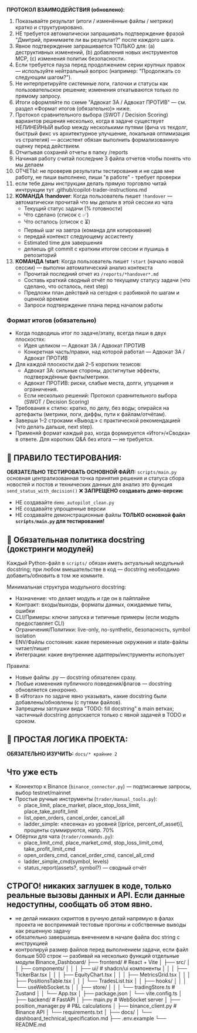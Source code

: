 **ПРОТОКОЛ ВЗАИМОДЕЙСТВИЯ (обновлено):**
1. Показывайте результат (итоги / изменённые файлы / метрики) кратко и структурировано.
2. НЕ требуется автоматически запрашивать подтверждение фразой "Дмитрий, принимаете ли вы результат?" после каждого шага.
3. Явное подтверждение запрашивается ТОЛЬКО для: (a) деструктивных изменений, (b) добавления новых инструментов MCP, (c) изменения политик безопасности.
4. Если требуется пауза перед продолжением серии крупных правок — используйте нейтральный вопрос (например: "Продолжать со следующим шагом?").
5. Не интерпретируйте системные логи, галочки и статусы как пользовательское решение; изменения откатываются только по прямому запросу.
6. Итоги оформляйте по схеме "Адвокат ЗА / Адвокат ПРОТИВ" — см. раздел «Формат итогов (обязательно)» ниже.
7. Протокол сравнительного выбора (SWOT / Decision Scoring) вариантов решения несколько, когда в задаче существует НЕЛИНЕЙНЫЙ выбор между несколькими путями (фича vs техдолг, быстрый фикс vs архитектурное улучшение, локальная оптимизация vs стратегия) — ассистент обязан выполнить формализованную оценку перед действием.
8. Отчитывая сохраняй отчеты в папку /reports
9. Начиная работу считай последние 3 файла отчетов чтобы понять что мы делаем
10. ОТЧЕТЫ: не проверив результаты тестирования и не сдав мне работу, не пиши выполнено, пиши "в работе" - требует проверки
11. если тебе даны инструкции делать прямую торговлю читай инчтрукции тут .github/copilot-trader-instructions.md
12. **КОМАНДА !handover**: Когда пользователь пишет `!handover` — автоматически прочитай что мы делали в этой сессии из чата
    - Текущий статус задачи (% готовности)
    - Что сделано (список с ✅)
    - Что осталось (список с ⏳)
    - Первый шаг на завтра (команда для копирования)
    - передай контекст следующему ассистенту
    - Estimated time для завершения
    - делаешь git commit c кратким итогом сессии и пушишь в репозиторий
13. **КОМАНДА !start**: Когда пользователь пишет `!start` (начало новой сессии) — выполни автоматический анализ контекста
    - Прочитай последний отчет из `/reports/*handover*.md`
    - Составь краткий сводный отчёт по текущему статусу задачи (что сделано, что осталось, next step)
    - Предложи план действий на сегодня с разбивкой по шагам и оценкой времени
    - Запроси подтверждение плана перед началом работы
### Формат итогов (обязательно)

- Когда подводишь итог по задаче/этапу, всегда пиши в двух плоскостях:
   - Идея целиком — Адвокат ЗА / Адвокат ПРОТИВ
   - Конкретная часть/правки, над которой работал — Адвокат ЗА / Адвокат ПРОТИВ
- Для каждой плоскости дай 2–5 коротких тезисов:
   - Адвокат ЗА: сильные стороны, достигнутые эффекты, подтверждённые факты/метрики.
   - Адвокат ПРОТИВ: риски, слабые места, долги, упущения и ограничения.
   - Если несколько решений: Протокол сравнительного выбора (SWOT / Decision Scoring)
- Требования к стилю: кратко, по делу, без воды; опирайся на артефакты (метрики, логи, диффы, пути к файлам/отчётам).
- Заверши 1–2 строками «Вывод:» с практической рекомендацией (что делать дальше, next step).
- Применяй формат каждый раз, когда формируется «Итог»/«Сводка» в ответе. Для коротких Q&A без итога — не требуется.

## 🚨 ПРАВИЛО ТЕСТИРОВАНИЯ:
**ОБЯЗАТЕЛЬНО ТЕСТИРОВАТЬ ОСНОВНОЙ ФАЙЛ:** `scripts/main.py` основная централизованная точка принятия решения и статуса сбора новостей и постов и технических данных для анализ это функция `send_status_with_decision()`
❌ **ЗАПРЕЩЕНО создавать демо-версии:**
- НЕ создавайте `demo_autopilot_clean.py`
- НЕ создавайте упрощенные версии
- НЕ создавайте демонстрационные файлы
**ТОЛЬКО основной файл `scripts/main.py` для тестирования!**

## 📝 Обязательная политика docstring (докстринги модулей)

Каждый Python-файл в `scripts/` обязан иметь актуальный модульный docstring; при любом вмешательстве в код — docstring необходимо добавить/обновить в том же коммите.

Минимальная структура модульного docstring:
- Назначение: что делает модуль и где он в пайплайне
- Контракт: входы/выходы, форматы данных, ожидаемые типы, ошибки
- CLI/Примеры: ключи запуска и типичные примеры (если модуль предоставляет CLI)
- Ограничения/Политики: live-only, no-synthetic, безопасность, symbol isolation
- ENV/Файлы состояния: какие переменные окружения и state-файлы читает/пишет
- Интеграции: какие внутренние адаптеры/инструменты использует

Правила:
- Новые файлы .py — docstring обязателен сразу.
- Любые изменения публичного поведения/флагов — docstring обновляется синхронно.
- В «Итогах» по задаче явно указывать, какие docstring были добавлены/обновлены (с путями файлов).
- Запрещены заглушки вида "TODO: fill docstring" в main ветках; частичный docstring допускается только с явной задачей в TODO и сроком.

## 🎯 ПРОСТАЯ ЛОГИКА ПРОЕКТА:
**ОБЯЗАТЕЛЬНО ИЗУЧИТЬ:** `docs/* крайние 2`

## Что уже есть
- Коннектор к Binance (`binance_connector.py`) — подписанные запросы, выбор testnet/mainnet
- Простые ручные инструменты (`trader/manual_tools.py`):
  - place_limit, place_market, place_stop_loss_limit, place_take_profit_limit
  - list_open_orders, cancel_order, cancel_all
  - ladder_simple: «лесенка» из уровней [(price, percent_of_asset)], проценты суммируются, напр. 70%
- Обёртки для чата (`trader/commands.py`):
  - place_limit_cmd, place_market_cmd, stop_loss_limit_cmd, take_profit_limit_cmd
  - open_orders_cmd, cancel_order_cmd, cancel_all_cmd
  - ladder_simple_cmd(symbol, levels)
  - status_report(assets?, symbol?) — сводный отчёт



## СТРОГО! никаких заглушек в коде, только реальные вызовы данных и API. Если данные недоступны, сообщать об этом явно.
- не делай никаких скриптов в ручную делай напрямую в фалах проекта не воспринимай тестовые прогоны и собственные выводы как решенную задачу
- обязательно завершаешь внечением в начале файла doc string с инструкцией
- контролируй размер файлов перед выполнением задачи, если файл больше 500 строк — разбивай на несколько функций отдельные модули
Binance_Dashboard/
├── frontend/                    # React + Vite
│   ├── src/
│   │   ├── components/
│   │   │   ├── ui/             # shadcn/ui компоненты
│   │   │   ├── TickerBar.tsx
│   │   │   ├── EquityChart.tsx
│   │   │   ├── MetricsGrid.tsx
│   │   │   ├── PositionsTable.tsx
│   │   │   └── TradesList.tsx
│   │   ├── hooks/
│   │   │   └── useWebSocket.ts
│   │   ├── store/
│   │   │   └── tradingStore.ts  # Zustand
│   │   └── App.tsx
│   ├── package.json
│   └── vite.config.ts
│
├── backend/                     # FastAPI
│   ├── main.py                 # WebSocket server
│   ├── position_manager.py     # P&L calculations
│   ├── binance_client.py       # Binance API
│   └── requirements.txt
│
├── docs/
│   └── dashboard_technical_specification.md
├── .env.example
└── README.md